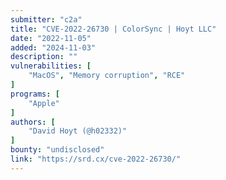 ```yaml
---
submitter: "c2a"
title: "CVE-2022-26730 | ColorSync | Hoyt LLC"
date: "2022-11-05"
added: "2024-11-03"
description: ""
vulnerabilities: [
    "MacOS", "Memory corruption", "RCE"
]
programs: [
    "Apple"
]
authors: [
    "David Hoyt (@h02332)"
]
bounty: "undisclosed"
link: "https://srd.cx/cve-2022-26730/"
---
```




